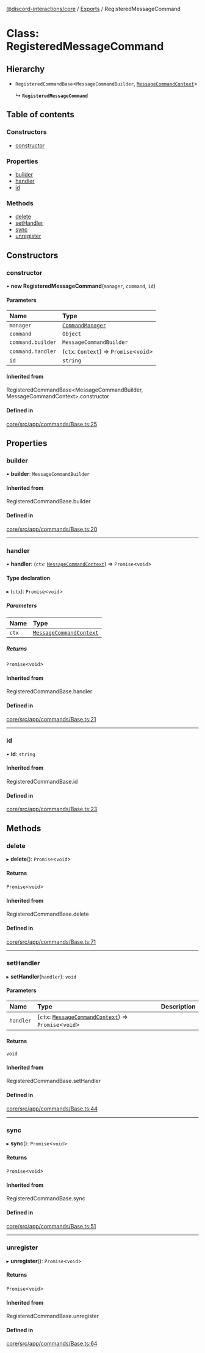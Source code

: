 [@discord-interactions/core](../README.md) / [Exports](../modules.md) / RegisteredMessageCommand

# Class: RegisteredMessageCommand

## Hierarchy

- `RegisteredCommandBase`<`MessageCommandBuilder`, [`MessageCommandContext`](MessageCommandContext.md)\>

  ↳ **`RegisteredMessageCommand`**

## Table of contents

### Constructors

- [constructor](RegisteredMessageCommand.md#constructor)

### Properties

- [builder](RegisteredMessageCommand.md#builder)
- [handler](RegisteredMessageCommand.md#handler)
- [id](RegisteredMessageCommand.md#id)

### Methods

- [delete](RegisteredMessageCommand.md#delete)
- [setHandler](RegisteredMessageCommand.md#sethandler)
- [sync](RegisteredMessageCommand.md#sync)
- [unregister](RegisteredMessageCommand.md#unregister)

## Constructors

### constructor

• **new RegisteredMessageCommand**(`manager`, `command`, `id`)

#### Parameters

| Name | Type |
| :------ | :------ |
| `manager` | [`CommandManager`](CommandManager.md) |
| `command` | `Object` |
| `command.builder` | `MessageCommandBuilder` |
| `command.handler` | (`ctx`: `Context`) => `Promise`<`void`\> |
| `id` | `string` |

#### Inherited from

RegisteredCommandBase<MessageCommandBuilder, MessageCommandContext\>.constructor

#### Defined in

[core/src/app/commands/Base.ts:25](https://github.com/ssMMiles/interactions.ts/blob/df1cc9e/packages/core/src/app/commands/Base.ts#L25)

## Properties

### builder

• **builder**: `MessageCommandBuilder`

#### Inherited from

RegisteredCommandBase.builder

#### Defined in

[core/src/app/commands/Base.ts:20](https://github.com/ssMMiles/interactions.ts/blob/df1cc9e/packages/core/src/app/commands/Base.ts#L20)

___

### handler

• **handler**: (`ctx`: [`MessageCommandContext`](MessageCommandContext.md)) => `Promise`<`void`\>

#### Type declaration

▸ (`ctx`): `Promise`<`void`\>

##### Parameters

| Name | Type |
| :------ | :------ |
| `ctx` | [`MessageCommandContext`](MessageCommandContext.md) |

##### Returns

`Promise`<`void`\>

#### Inherited from

RegisteredCommandBase.handler

#### Defined in

[core/src/app/commands/Base.ts:21](https://github.com/ssMMiles/interactions.ts/blob/df1cc9e/packages/core/src/app/commands/Base.ts#L21)

___

### id

• **id**: `string`

#### Inherited from

RegisteredCommandBase.id

#### Defined in

[core/src/app/commands/Base.ts:23](https://github.com/ssMMiles/interactions.ts/blob/df1cc9e/packages/core/src/app/commands/Base.ts#L23)

## Methods

### delete

▸ **delete**(): `Promise`<`void`\>

#### Returns

`Promise`<`void`\>

#### Inherited from

RegisteredCommandBase.delete

#### Defined in

[core/src/app/commands/Base.ts:71](https://github.com/ssMMiles/interactions.ts/blob/df1cc9e/packages/core/src/app/commands/Base.ts#L71)

___

### setHandler

▸ **setHandler**(`handler`): `void`

#### Parameters

| Name | Type | Description |
| :------ | :------ | :------ |
| `handler` | (`ctx`: [`MessageCommandContext`](MessageCommandContext.md)) => `Promise`<`void`\> |  |

#### Returns

`void`

#### Inherited from

RegisteredCommandBase.setHandler

#### Defined in

[core/src/app/commands/Base.ts:44](https://github.com/ssMMiles/interactions.ts/blob/df1cc9e/packages/core/src/app/commands/Base.ts#L44)

___

### sync

▸ **sync**(): `Promise`<`void`\>

#### Returns

`Promise`<`void`\>

#### Inherited from

RegisteredCommandBase.sync

#### Defined in

[core/src/app/commands/Base.ts:51](https://github.com/ssMMiles/interactions.ts/blob/df1cc9e/packages/core/src/app/commands/Base.ts#L51)

___

### unregister

▸ **unregister**(): `Promise`<`void`\>

#### Returns

`Promise`<`void`\>

#### Inherited from

RegisteredCommandBase.unregister

#### Defined in

[core/src/app/commands/Base.ts:64](https://github.com/ssMMiles/interactions.ts/blob/df1cc9e/packages/core/src/app/commands/Base.ts#L64)

